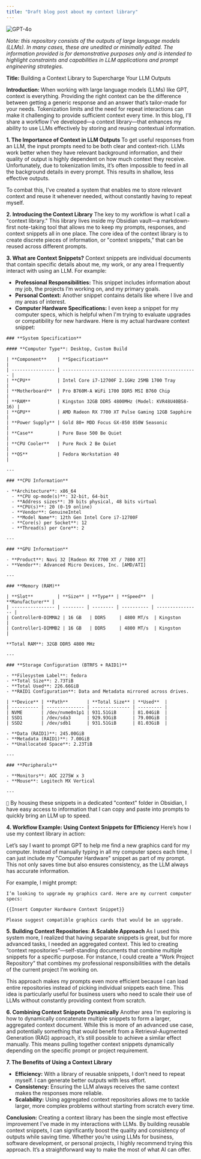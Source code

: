```yaml
---
title: "Draft blog post about my context library"
---
```

![GPT-4o](https://img.shields.io/badge/GPT--4o-3333FF?style=for-the-badge&logo=openai&logoColor=white)



*Note: this repository consists of the outputs of large language models (LLMs). In many cases, these are unedited or minimally edited. The information provided is for demonstrative purposes only and is intended to highlight constraints and capabilities in LLM applications and prompt engineering strategies.*


**Title:** Building a Context Library to Supercharge Your LLM Outputs

**Introduction:**
When working with large language models (LLMs) like GPT, context is everything. Providing the right context can be the difference between getting a generic response and an answer that’s tailor-made for your needs. Tokenization limits and the need for repeat interactions can make it challenging to provide sufficient context every time. In this blog, I'll share a workflow I’ve developed—a context library—that enhances my ability to use LLMs effectively by storing and reusing contextual information.

**1. The Importance of Context in LLM Outputs**
To get useful responses from an LLM, the input prompts need to be both clear and context-rich. LLMs work better when they have relevant background information, and their quality of output is highly dependent on how much context they receive. Unfortunately, due to tokenization limits, it’s often impossible to feed in all the background details in every prompt. This results in shallow, less effective outputs.

To combat this, I've created a system that enables me to store relevant context and reuse it whenever needed, without constantly having to repeat myself.

**2. Introducing the Context Library**
The key to my workflow is what I call a "context library." This library lives inside my Obsidian vault—a markdown-first note-taking tool that allows me to keep my prompts, responses, and context snippets all in one place. The core idea of the context library is to create discrete pieces of information, or "context snippets," that can be reused across different prompts.

**3. What are Context Snippets?**
Context snippets are individual documents that contain specific details about me, my work, or any area I frequently interact with using an LLM. For example:

- **Professional Responsibilities:** This snippet includes information about my job, the projects I’m working on, and my primary goals.
- **Personal Context:** Another snippet contains details like where I live and my areas of interest.
- **Computer Hardware Specifications:** I even keep a snippet for my computer specs, which is helpful when I'm trying to evaluate upgrades or compatibility for new hardware. Here is my actual hardware context snippet:

```
### **System Specification**

#### **Computer Type**: Desktop, Custom Build

| **Component**    | **Specification**                                  |
| ---------------- | -------------------------------------------------- |
| **CPU**          | Intel Core i7-12700F 2.1GHz 25MB 1700 Tray         |
| **Motherboard**  | Pro B760M-A WiFi 1700 DDR5 MSI B760 Chip           |
| **RAM**          | Kingston 32GB DDR5 4800MHz (Model: KVR48U40BS8-16) |
| **GPU**          | AMD Radeon RX 7700 XT Pulse Gaming 12GB Sapphire   |
| **Power Supply** | Gold 80+ MDD Focus GX-850 850W Seasonic            |
| **Case**         | Pure Base 500 Be Quiet                             |
| **CPU Cooler**   | Pure Rock 2 Be Quiet                               |
| **OS**           | Fedora Workstation 40                              |

---

### **CPU Information**

- **Architecture**: x86_64
  - **CPU op-mode(s)**: 32-bit, 64-bit
  - **Address sizes**: 39 bits physical, 48 bits virtual
  - **CPU(s)**: 20 (0-19 online)
  - **Vendor**: GenuineIntel
  - **Model Name**: 12th Gen Intel Core i7-12700F
  - **Core(s) per Socket**: 12
  - **Thread(s) per Core**: 2

---

### **GPU Information**

- **Product**: Navi 32 [Radeon RX 7700 XT / 7800 XT]
- **Vendor**: Advanced Micro Devices, Inc. [AMD/ATI]

---

### **Memory (RAM)**

| **Slot**         | **Size** | **Type** | **Speed**  | **Manufacturer** |
| ---------------- | -------- | -------- | ---------- | ---------------- |
| Controller0-DIMMA2 | 16 GB   | DDR5     | 4800 MT/s  | Kingston         |
| Controller1-DIMMB2 | 16 GB   | DDR5     | 4800 MT/s  | Kingston         |

**Total RAM**: 32GB DDR5 4800 MHz

---

### **Storage Configuration (BTRFS + RAID1)**

- **Filesystem Label**: fedora
- **Total Size**: 2.73TiB
- **Total Used**: 226.66GiB
- **RAID1 Configuration**: Data and Metadata mirrored across drives.

| **Device** | **Path**       | **Total Size** | **Used**  |
| ---------- | -------------- | -------------- | --------- |
| NVME       | /dev/nvme0n1p1 | 931.51GiB      | 81.04GiB  |
| SSD1       | /dev/sda3      | 929.93GiB      | 79.00GiB  |
| SSD2       | /dev/sdb1      | 931.51GiB      | 81.03GiB  |

- **Data (RAID1)**: 245.00GiB
- **Metadata (RAID1)**: 7.00GiB
- **Unallocated Space**: 2.23TiB

---

### **Peripherals**

- **Monitors**: AOC 2275W x 3
- **Mouse**: Logitech MX Vertical

---
```

``````
By housing these snippets in a dedicated "context" folder in Obsidian, I have easy access to information that I can copy and paste into prompts to quickly bring an LLM up to speed.

**4. Workflow Example: Using Context Snippets for Efficiency**
Here’s how I use my context library in action:

Let’s say I want to prompt GPT to help me find a new graphics card for my computer. Instead of manually typing in all my computer specs each time, I can just include my "Computer Hardware" snippet as part of my prompt. This not only saves time but also ensures consistency, as the LLM always has accurate information.

For example, I might prompt:

```
I’m looking to upgrade my graphics card. Here are my current computer specs:

{{Insert Computer Hardware Context Snippet}}

Please suggest compatible graphics cards that would be an upgrade.
```

**5. Building Context Repositories: A Scalable Approach**
As I used this system more, I realized that having separate snippets is great, but for more advanced tasks, I needed an aggregated context. This led to creating “context repositories”—self-standing documents that combine multiple snippets for a specific purpose. For instance, I could create a “Work Project Repository” that combines my professional responsibilities with the details of the current project I’m working on.

This approach makes my prompts even more efficient because I can load entire repositories instead of picking individual snippets each time. This idea is particularly useful for business users who need to scale their use of LLMs without constantly providing context from scratch.

**6. Combining Context Snippets Dynamically**
Another area I’m exploring is how to dynamically concatenate multiple snippets to form a larger, aggregated context document. While this is more of an advanced use case, and potentially something that would benefit from a Retrieval-Augmented Generation (RAG) approach, it’s still possible to achieve a similar effect manually. This means pulling together context snippets dynamically depending on the specific prompt or project requirement.

**7. The Benefits of Using a Context Library**
- **Efficiency:** With a library of reusable snippets, I don’t need to repeat myself. I can generate better outputs with less effort.
- **Consistency:** Ensuring the LLM always receives the same context makes the responses more reliable.
- **Scalability:** Using aggregated context repositories allows me to tackle larger, more complex problems without starting from scratch every time.

**Conclusion:**
Creating a context library has been the single most effective improvement I’ve made in my interactions with LLMs. By building reusable context snippets, I can significantly boost the quality and consistency of outputs while saving time. Whether you’re using LLMs for business, software development, or personal projects, I highly recommend trying this approach. It’s a straightforward way to make the most of what AI can offer.

